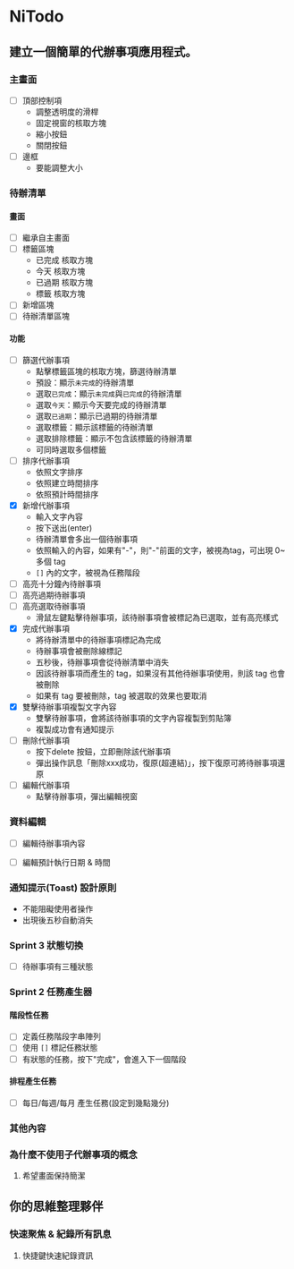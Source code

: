 # NiTodo

## 建立一個簡單的代辦事項應用程式。

### 主畫面
- [ ] 頂部控制項
    - 調整透明度的滑桿
    - 固定視窗的核取方塊
    - 縮小按鈕
    - 關閉按鈕
- [ ] 邊框
    - 要能調整大小
    
### 待辦清單
#### 畫面
- [ ] 繼承自主畫面
- [ ] 標籤區塊
    - 已完成 核取方塊
    - 今天 核取方塊
    - 已過期 核取方塊
    - 標籤 核取方塊
- [ ] 新增區塊
- [ ] 待辦清單區塊
#### 功能
- [ ] 篩選代辦事項
    - 點擊標籤區塊的核取方塊，篩選待辦清單
    - 預設：顯示`未完成`的待辦清單
    - 選取`已完成`：顯示`未完成`與`已完成`的待辦清單
    - 選取`今天`：顯示今天要完成的待辦清單
    - 選取`已過期`：顯示已過期的待辦清單
    - 選取標籤：顯示該標籤的待辦清單
    - 選取排除標籤：顯示不包含該標籤的待辦清單
    - 可同時選取多個標籤
- [ ] 排序代辦事項
    - 依照文字排序
    - 依照建立時間排序
    - 依照預計時間排序
- [x] 新增代辦事項
    - 輸入文字內容
    - 按下送出(enter)
    - 待辦清單會多出一個待辦事項
    - 依照輸入的內容，如果有"-"，則"-"前面的文字，被視為tag，可出現 0~多個 tag
    - `[]` 內的文字，被視為任務階段
- [ ] 高亮十分鐘內待辦事項
- [ ] 高亮過期待辦事項
- [ ] 高亮選取待辦事項
    - 滑鼠左鍵點擊待辦事項，該待辦事項會被標記為已選取，並有高亮樣式
- [x] 完成代辦事項
    - 將待辦清單中的待辦事項標記為完成
    - 待辦事項會被刪除線標記
    - 五秒後，待辦事項會從待辦清單中消失
    - 因該待辦事項而產生的 tag，如果沒有其他待辦事項使用，則該 tag 也會被刪除
    - 如果有 tag 要被刪除，tag 被選取的效果也要取消
- [x] 雙擊待辦事項複製文字內容
    - 雙擊待辦事項，會將該待辦事項的文字內容複製到剪貼簿
    - 複製成功會有通知提示
- [ ] 刪除代辦事項
    - 按下delete 按鈕，立即刪除該代辦事項
    - 彈出操作訊息「刪除xxx成功，復原(超連結)」，按下復原可將待辦事項還原
- [ ] 編輯代辦事項
    - 點擊待辦事項，彈出編輯視窗

### 資料編輯
- [ ] 編輯待辦事項內容
- [ ] 編輯預計執行日期 & 時間


### 通知提示(Toast) 設計原則
- 不能阻礙使用者操作
- 出現後五秒自動消失

### Sprint 3 狀態切換
- [ ] 待辦事項有三種狀態

### Sprint 2 任務產生器
#### 階段性任務
- [ ] 定義任務階段字串陣列
- [ ] 使用 `[]` 標記任務狀態
- [ ] 有狀態的任務，按下"完成"，會進入下一個階段

#### 排程產生任務
- [ ] 每日/每週/每月 產生任務(設定到幾點幾分)

### 其他內容

### 為什麼不使用子代辦事項的概念
1. 希望畫面保持簡潔

## 你的思維整理夥伴

### 快速聚焦 & 紀錄所有訊息
1. 快捷鍵快速紀錄資訊

